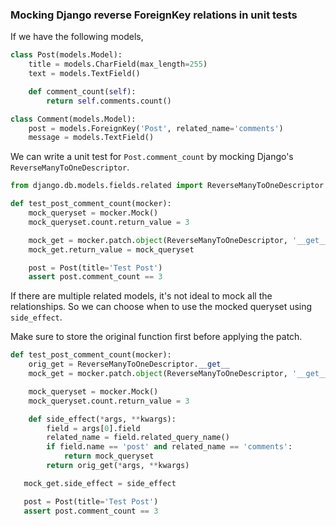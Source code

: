 ### Mocking Django reverse ForeignKey relations in unit tests

If we have the following models,

```python
class Post(models.Model):
    title = models.CharField(max_length=255)
    text = models.TextField()

    def comment_count(self):
        return self.comments.count()

class Comment(models.Model):
    post = models.ForeignKey('Post', related_name='comments')
    message = models.TextField()
```

We can write a unit test for `Post.comment_count` by mocking Django's `ReverseManyToOneDescriptor`.

```python
from django.db.models.fields.related import ReverseManyToOneDescriptor

def test_post_comment_count(mocker):
    mock_queryset = mocker.Mock()
    mock_queryset.count.return_value = 3

    mock_get = mocker.patch.object(ReverseManyToOneDescriptor, '__get__')
    mock_get.return_value = mock_queryset

    post = Post(title='Test Post')
    assert post.comment_count == 3
```

If there are multiple related models, it's not ideal to mock all the relationships. So we can choose when to use the mocked queryset using `side_effect`.

Make sure to store the original function first before applying the patch.

```python
def test_post_comment_count(mocker):
    orig_get = ReverseManyToOneDescriptor.__get__
    mock_get = mocker.patch.object(ReverseManyToOneDescriptor, '__get__')

    mock_queryset = mocker.Mock()
    mock_queryset.count.return_value = 3

    def side_effect(*args, **kwargs):
        field = args[0].field
        related_name = field.related_query_name()
        if field.name == 'post' and related_name == 'comments':
            return mock_queryset
        return orig_get(*args, **kwargs)

   mock_get.side_effect = side_effect

   post = Post(title='Test Post')
   assert post.comment_count == 3
```
   
